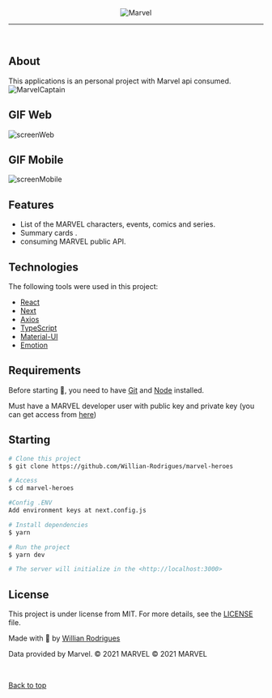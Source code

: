 <div align="center" id="top"> 
  <img src="./public/banner.png" alt="Marvel" />
</div>

<hr/>
<br>

## About

This applications is an personal project with Marvel api consumed.
![MarvelCaptain]("./src/assets/404.png")

## GIF Web

![screenWeb]("./src/assets/screenWeb.gif")

## GIF Mobile

![screenMobile]("./src/assets/screenWeb.gif")

## Features

- List of the MARVEL characters, events, comics and series.
- Summary cards .
- consuming MARVEL public API.

## Technologies

The following tools were used in this project:

- [React](https://reactjs.org/)
- [Next](https://nextjs.org/)
- [Axios](https://github.com/axios/axios)
- [TypeScript](https://www.typescriptlang.org/)
- [Material-UI](https://mui.com/)
- [Emotion](https://emotion.sh/docs/styled)

## Requirements

Before starting 🏁, you need to have [Git](https://git-scm.com) and [Node](https://nodejs.org/en/) installed.

Must have a MARVEL developer user with public key and private key
(you can get access from [here](https://developer.marvel.com/account))

## Starting

```bash
# Clone this project
$ git clone https://github.com/Willian-Rodrigues/marvel-heroes

# Access
$ cd marvel-heroes

#Config .ENV
Add environment keys at next.config.js

# Install dependencies
$ yarn

# Run the project
$ yarn dev

# The server will initialize in the <http://localhost:3000>
```

## License

This project is under license from MIT. For more details, see the [LICENSE](LICENSE.md) file.

Made with 💜 by <a href="https://github.com/Willian-Rodrigues" target="_blank">Willian Rodrigues</a>

Data provided by Marvel. © 2021 MARVEL © 2021 MARVEL

&#xa0;

<a href="#top">Back to top</a>
